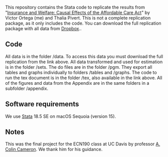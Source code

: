 
This repository contains the Stata code to replicate the results from "[Insurance and Welfare:
Causal Effects of the Affordable Care Act](https://vaolh.github.io/obamacare.pdf)" by Victor Ortega (me) and Thalia Pivert.
This is not a complete replication package, as it only includes the code. You can download the full replication package with all data from [Dropbox](https://www.dropbox.com/scl/fo/u4p9xcnw309pcdzqwwmxw/APrMqXIz3PP4Xun1sPndq8o?rlkey=rfmt8xegu7r5y7292yovindz2&st=zi07nb8m&dl=0)..


## Code

All data is in the folder /data. To access this data you must download the full replication from the link above. All data transformed and used for estimation is in the folder /sets.  The do files are in the folder /pgm. They export all tables and graphs individually to folders /tables and /graphs. The code to run the tex document is in the folder /tex, also available in the link above. All of the figures and data from the Appendix are in the same folders in a subfolder /appendix.

## Software requirements

We use [Stata](http://www.stata.com) 18.5 SE on macOS Sequoia (version 15).

## Notes

This was the final project for the ECN190 class at UC Davis by professor [A. Colin Cameron](https://cameron.econ.ucdavis.edu). We thank him for his guidance.

